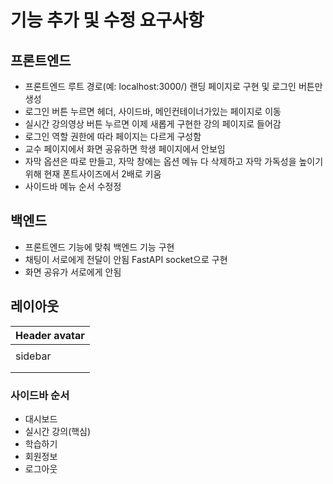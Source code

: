 # 기능 추가 및 수정 요구사항

## 프론트엔드

* 프론트엔드 루트 경로(예: localhost:3000/) 랜딩 페이지로 구현 및 로그인 버튼만 생성
* 로그인 버튼 누르면 헤더, 사이드바, 메인컨테이너가있는 페이지로 이동
* 실시간 강의영상 버튼 누르면 이제 새롭게 구현한 강의 페이지로 들어감
* 로그인 역할 권한에 따라 페이지는 다르게 구성함
* 교수 페이지에서 화면 공유하면 학생 페이지에서 안보임
* 자막 옵션은 따로 만들고, 자막 창에는 옵션 메뉴 다 삭제하고 자막 가독성을 높이기 위해 현재 폰트사이즈에서 2배로 키움
* 사이드바 메뉴 순서 수정정

## 백엔드

* 프론트엔드 기능에 맞춰 백엔드 기능 구현
* 채팅이 서로에게 전달이 안됨 FastAPI socket으로 구현
* 화면 공유가 서로에게 안됨

## 레이아웃

| Header                   avatar |
|---------------------------------|
|         |                       |
| sidebar |     main container    |
|         |                       |
|         |                       |


### 사이드바 순서

* 대시보드
* 실시간 강의(핵심)
* 학습하기
* 회원정보
* 로그아웃
